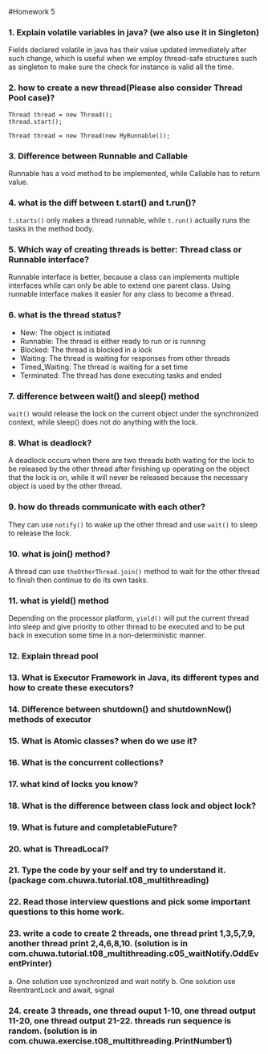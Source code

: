 #Homework 5

### 1.  Explain volatile variables in java? (we also use it in Singleton)
Fields declared volatile in java has their value updated immediately after such change, which is useful when we employ thread-safe structures such as singleton to make sure the check for instance is valid all the time.
### 2.  how to create a new thread(Please also consider Thread Pool case)?
```
Thread thread = new Thread();
thread.start();
```
```
Thread thread = new Thread(new MyRunnable());
```
### 3.  Difference between Runnable and Callable
Runnable has a void method to be implemented, while Callable has to return value.
### 4.  what is the diff between t.start() and t.run()?
`t.starts()` only makes a thread runnable, while `t.run()` actually runs the tasks in the method body.  
### 5.  Which way of creating threads is better: Thread class or Runnable interface?
Runnable interface is better, because a class can implements multiple interfaces while can only be able to extend one parent class. Using runnable interface makes it easier for any class to become a thread.
### 6.  what is the thread status?
- New: The object is initiated
- Runnable: The thread is either ready to run or is running
- Blocked: The thread is blocked in a lock
- Waiting: The thread is waiting for responses from other threads
- Timed_Waiting: The thread is waiting for a set time
- Terminated: The thread has done executing tasks and ended 
### 7. difference between wait() and sleep() method
`wait()` would release the lock on the current object under the synchronized context, while sleep() does not do anything with the lock.
### 8.  What is deadlock?
A deadlock occurs when there are two threads both waiting for the lock to be released by the other thread after finishing up operating on the object that the lock is on, while it will never be released because the necessary object is used by the other thread.
### 9. how do threads communicate with each other?
They can use `notify()` to wake up the other thread and use `wait()` to sleep to release the lock.
### 10. what is join() method?
A thread can use `theOtherThread.join()` method to wait for the other thread to finish then continue to do its own tasks.
### 11. what is yield() method
Depending on the processor platform, `yield()` will put the current thread into sleep and give priority to other thread to be executed and to be put back in execution some time in a non-deterministic manner.

### 12. Explain thread pool
### 13. What is Executor Framework in Java, its different types and how to create these executors?
### 14. Difference between shutdown() and shutdownNow() methods of executor
### 15. What is Atomic classes? when do we use it?
### 16. What is the concurrent collections?
### 17.  what kind of locks you know? 
### 18. What is the difference between class lock and object lock?
### 19. What is future and completableFuture?
### 20. what is ThreadLocal?
### 21. Type the code by your self and try to understand it. (package com.chuwa.tutorial.t08_multithreading)
### 22. Read those interview questions and pick some important questions to this home work.
### 23. write a code to create 2 threads, one thread print 1,3,5,7,9, another thread print 2,4,6,8,10. (solution is in com.chuwa.tutorial.t08_multithreading.c05_waitNotify.OddEventPrinter)
a. One solution use synchronized and wait notify 
b. One solution use ReentrantLock and await, signal
### 24. create 3 threads, one thread ouput 1-10, one thread output 11-20, one thread output 21-22. threads run sequence is random. (solution is in com.chuwa.exercise.t08_multithreading.PrintNumber1)
